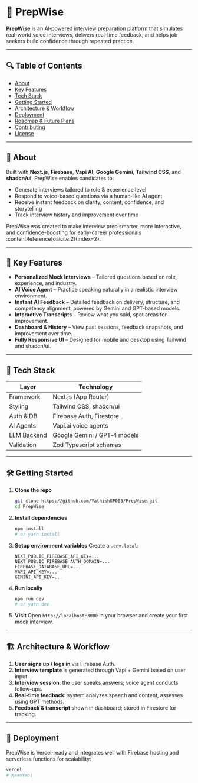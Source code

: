 # 🚀 PrepWise

**PrepWise** is an AI‑powered interview preparation platform that simulates real-world voice interviews, delivers real-time feedback, and helps job seekers build confidence through repeated practice.

---

## 🔍 Table of Contents

- [About](#-about)  
- [Key Features](#-key-features)  
- [Tech Stack](#-tech-stack)  
- [Getting Started](#-getting-started)  
- [Architecture & Workflow](#-architecture--workflow)  
- [Deployment](#-deployment)  
- [Roadmap & Future Plans](#-roadmap--future-plans)  
- [Contributing](#-contributing)  
- [License](#-license)

---

## 🎯 About

Built with **Next.js**, **Firebase**, **Vapi AI**, **Google Gemini**, **Tailwind CSS**, and **shadcn/ui**, PrepWise enables candidates to:
- Generate interviews tailored to role & experience level
- Respond to voice-based questions via a human‑like AI agent
- Receive instant feedback on clarity, content, confidence, and storytelling
- Track interview history and improvement over time

PrepWise was created to make interview prep smarter, more interactive, and confidence-boosting for early-career professionals :contentReference[oaicite:2]{index=2}.

---

## 📌 Key Features

- **Personalized Mock Interviews** – Tailored questions based on role, experience, and industry.
- **AI Voice Agent** – Practice speaking naturally in a realistic interview environment.
- **Instant AI Feedback** – Detailed feedback on delivery, structure, and competency alignment, powered by Gemini and GPT‑based models.
- **Interactive Transcripts** – Review what you said, spot areas for improvement.
- **Dashboard & History** – View past sessions, feedback snapshots, and improvement over time.
- **Fully Responsive UI** – Designed for mobile and desktop using Tailwind and shadcn/ui.

---

## 🧰 Tech Stack

| Layer           | Technology                             |
|----------------|----------------------------------------|
| Framework       | Next.js (App Router)                  |
| Styling         | Tailwind CSS, shadcn/ui               |
| Auth & DB       | Firebase Auth, Firestore              |
| AI Agents       | Vapi.ai voice agents                  |
| LLM Backend     | Google Gemini / GPT‑4 models          |
| Validation      | Zod Typescript schemas                |

---

## 🛠 Getting Started

1. **Clone the repo**
    ```bash
    git clone https://github.com/YathishGP003/PrepWise.git
    cd PrepWise
    ```

2. **Install dependencies**
    ```bash
    npm install
    # or yarn install
    ```

3. **Setup environment variables**
    Create a `.env.local`:
    ```
    NEXT_PUBLIC_FIREBASE_API_KEY=...
    NEXT_PUBLIC_FIREBASE_AUTH_DOMAIN=...
    FIREBASE_DATABASE_URL=...
    VAPI_API_KEY=...
    GEMINI_API_KEY=...
    ```

4. **Run locally**
    ```bash
    npm run dev
    # or yarn dev
    ```

5. **Visit**
    Open `http://localhost:3000` in your browser and create your first mock interview.

---

## 🏗 Architecture & Workflow

1. **User signs up / logs in** via Firebase Auth.
2. **Interview template** is generated through Vapi + Gemini based on user input.
3. **Interview session**: the user speaks answers; voice agent conducts follow-ups.
4. **Real-time feedback**: system analyzes speech and content, assesses using GPT methods.
5. **Feedback & transcript** shown in dashboard; stored in Firestore for tracking.

---

## 🚢 Deployment

PrepWise is Vercel‑ready and integrates well with Firebase hosting and serverless functions for scalability:
```bash
vercel
#   K a a m Y a b i  
 